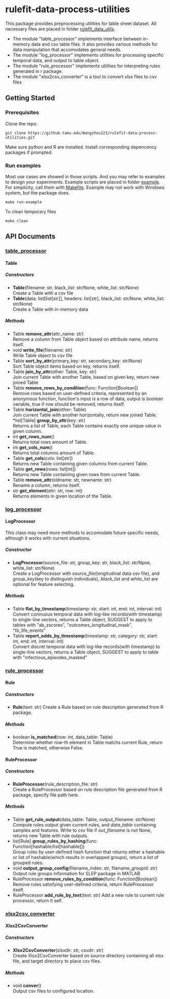 # rulefit-data-process-utilities

This package provides preprocessing utilities for table sheet dataset. All necessary files are placed in folder [rulefit_data_utils](https://github.tamu.edu/Wangzhou123/rulefit-data-process-utilities/tree/master/rulefit_data_utils).

* The module "table_processor" implements interface between in-memory data and csv table files. It also provides various methods for data manipulation that accomodates general needs. 
* The module "log_processor" implements utilities for processing specific temporal data, and output to table object.
* The module "rule_processor" implements utilities for interpreting rules generated in r package.
* The module "xlsx2csv_converter" is a tool to convert xlsx files to csv files

## Getting Started

### Prerequisites

Clone the repo:

```
git clone https://github.tamu.edu/Wangzhou123/rulefit-data-process-utilities.git
```
Make sure python and R are installed. Install corresponding depencency packages if prompted.

### Run examples

Most use cases are showed in those scripts. And you may refer to examples to design your experiments. Example scripts are placed in folder [example](https://github.tamu.edu/Wangzhou123/rulefit-data-process-utilities/tree/master/example). 
For simplicity, call them with [Makefile](https://github.tamu.edu/Wangzhou123/rulefit-data-process-utilities/blob/master/Makefile). Example may not work with Windows system, but the package does.
```
make run-example
```

To clean temporary files
```
make clean
```
## API Documents

### [table_processor](https://github.tamu.edu/Wangzhou123/rulefit-data-process-utilities/blob/master/rulefit_data_utils/table_processor.py)

#### Table

##### Constructors
* **Table**(filename: str, black_list: str/None, white_list: str/None)  
Create a Table with a csv file  
* **Table**(data: list[list[str]], headers: list[str], black_list: str/None, white_list: str/None)  
Create a Table with in-memory data  

##### Methods
* Table **remove_attr**(attr_name: str)  
Remove a column from Table object based on attribute name, returns itself.  
* void **write_file**(filename: str)  
Write Table object to csv file  
* Table **sort_by_attr**(primary_key: str, secondary_key: str/None)  
Sort Table object items based on key, returns itself.  
* Table **join_by_attr**(other: Table, key: str)  
Join current Table with another Table, based on given key, return new joined Table  
* Table **remove_rows_by_condition**(func: Function[Boolean])  
Remove rows based on user-defined criteria, represented by an anonymous function, function's input is a row of data, output is boolean variable, true if row should be removed, returns itself.  
* Table **horizontal_join**(other: Table)  
Join current Table with another horizontally, return new joined Table.  
*list[Table] **group_by_attr**(key: str)  
Returns a list of Table, each Table contains exactly one unique value in given column.  
* int **get_rows_num**()  
Returns total rows amount of Table.  
* int **get_cols_num**()  
Returns total columns amount of Table.  
* Table **get_cols**(cols: list[str])  
Returns new Table containing given columns from current Table.  
* Table **get_rows**(rows: list[int])  
Returns new Table containing given rows from current Table.  
* Table **remove_attr**(oldname: str, newname: str)  
Rename a column, returns itself.  
* str **get_element**(attr: str, row: int)  
Returns elements in given location of the Table.  

### [log_processor](https://github.tamu.edu/Wangzhou123/rulefit-data-process-utilities/blob/master/rulefit_data_utils/log_processor.py)

#### LogProcessor

This class may need more methods to accomodate future specific needs, although it works with current situations.

##### Constructor
* **LogProcessor**(source_file: str, group_key: str, black_list: str/Npne, white_list: str/None)  
Create a LogProcessor with *source_file*(longitudinal data csv file), and *group_key*(key to distinguish individuals), *black_list* and *white_list* are optional for feature selecting.  

##### Methods
* Table **flat_by_timestamp**(timestamp: str, start: int, end: int, interval: int)  
Convert coninuous temporal data with log-like records(with timestamp) to single-line vectors, returns a Table object, SUGGEST to apply to tables with "ab_zscores", "outcomes_longitudinal_mask", "tb_life_events"  
* Table **report_odds_by_timestamp**(timestamp: str, category: str, start: int, end: int, interval: int)  
Convert discret temporal data with log-like records(with timestamp) to single-line vectors, returns a Table object, SUGGEST to apply to table with "infectious_episodes_masked"  

### [rule_processor](https://github.tamu.edu/Wangzhou123/rulefit-data-process-utilities/blob/master/rulefit_data_utils/rule_processor.py)

#### Rule

##### Constructors
* **Rule**(text: str)
Create a Rule based on rule description generated from R package.

##### Methods
* boolean **is_matched**(row: int, data_table: Table)  
Determine whether *row*-th element in Table matchs current Rule, return True is matched, otherwise False.  

#### RuleProcessor

##### Constructors
* **RuleProcessor**(rule_description_file: str)  
Create a RuleProcessor based on rule description file generated from R package, specify file path here.  

##### Methods
* Table **get_rule_output**(data_table: Table, output_filename: str/None)  
Compute rules output given current rules, and *data_table* containing samples and features. Write to csv file if *out_filename* is not None, returns new Table with rule outputs.  
* list[Rule] **group_rules_by_hashing**(func: Function[hashable/list[hashable]])  
Group rules by user-defined hash function that returns either a hashable or list of hashable(which results in overlapped groups), return a list of grouped rules.  
* void **output_group_config**(filename_index: str, filename_groupid: str)  
Output rule groups information for SLEP package in MATLAB  
* RuleProcessor **remove_rules_by_condition**(func: Function[Boolean])  
Remove rules satisfying user-defined criteria, return RuleProcessor itself.  
* RuleProcessor **add_rule_by_text**(text: str)
Add a new rule to current rule processor, return it self.

### [xlsx2csv_converter](https://github.tamu.edu/Wangzhou123/rulefit-data-process-utilities/blob/master/rulefit_data_utils/xlsx2csv_converter.py)

#### Xlsx2CsvConverter

##### Constructors

* **Xlsx2CsvConverter**(xlsxdir: str, csvdir: str)  
Create Xlsx2CsvConverter based on source directory containing all xlsx file, and target directory to place csv files.  

##### Methods
* void **conver**()  
Output csv files to configured location.


